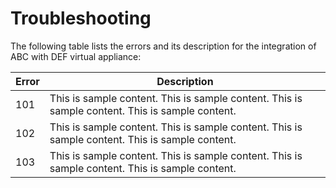 [title]: # (Troubleshooting)
[tags]: # (introduction)
[priority]: # (500)

# Troubleshooting

The following table lists the errors and its description for the integration of ABC with DEF virtual appliance:

| Error | Description |
| ----- |  ---------- |
|  101  |  This is sample content. This is sample content. This is sample content. This is sample content. |
|  102  |  This is sample content. This is sample content. This is sample content. This is sample content. | 
|  103  |  This is sample content. This is sample content. This is sample content. This is sample content. |              
  
